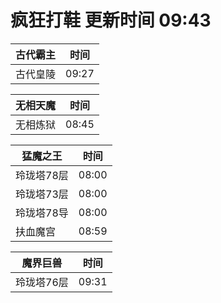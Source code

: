 # 疯狂打鞋 更新时间 09:43

| 古代霸主   | 时间    |
|--------|-------|
| 古代皇陵 | 09:27 |

| 无相天魔   | 时间    |
|--------|-------|
| 无相炼狱 | 08:45 |

| 猛魔之王   | 时间    |
|--------|-------|
| 玲珑塔78层 | 08:00 |
| 玲珑塔73层 | 08:00 |
| 玲珑塔78导 | 08:00 |
| 扶血魔宫 | 08:59 |

| 魔界巨兽   | 时间    |
|--------|-------|
| 玲珑塔76层 | 09:31 |